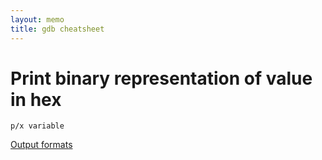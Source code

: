 ```yaml
---
layout: memo
title: gdb cheatsheet
---
```


# Print binary representation of value in hex
```
p/x variable
```

[Output formats](https://sourceware.org/gdb/current/onlinedocs/gdb.html/Output-Formats.html#Output-Formats)
